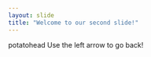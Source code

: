 ```yaml
---
layout: slide
title: "Welcome to our second slide!"
---
```

potatohead
Use the left arrow to go back!
